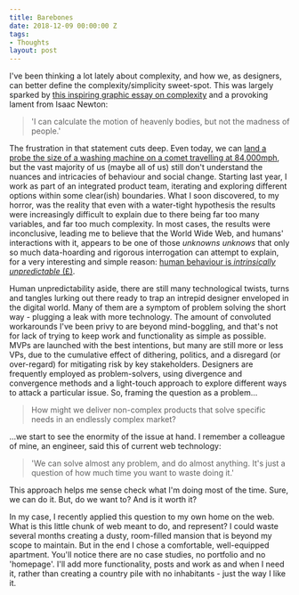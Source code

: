 ```yaml
---
title: Barebones
date: 2018-12-09 00:00:00 Z
tags:
- Thoughts
layout: post
---
```


I've been thinking a lot lately about complexity, and how we, as designers, can better define the complexity/simplicity sweet-spot. This was largely sparked by [this inspiring graphic essay on complexity](https://extranewsfeed.com/making-sense-of-complexity-ee78755d56b9) and a provoking lament from Isaac Newton:

> 'I can calculate the motion of heavenly bodies, but not the madness of people.'

The frustration in that statement cuts deep. Even today, we can [land a probe the size of a washing machine on a comet travelling at 84,000mph](), but the vast majority of us (maybe all of us) still don't understand the nuances and intricacies of behaviour and social change. Starting last year, I work as part of an integrated product team, iterating and exploring different options within some clear(ish) boundaries. What I soon discovered, to my horror, was the reality that even with a water-tight hypothesis the results were increasingly difficult to explain due to there being far too many variables, and far too much complexity. In most cases, the results were inconclusive, leading me to believe that the World Wide Web, and humans' interactions with it, appears to be one of those *unknowns unknows* that only so much data-hoarding and rigorous interrogation can attempt to explain, for a very interesting and simple reason: [human behaviour is *intrinsically unpredictable* (£)](https://www.jstor.org/stable/1174887?seq=1#page_scan_tab_contents). 

Human unpredictability aside, there are still many technological twists, turns and tangles lurking out there ready to trap an intrepid designer enveloped in the digital world. Many of them are a symptom of problem solving the short way - plugging a leak with more technology. The amount of convoluted workarounds I've been privy to are beyond mind-boggling, and that's not for lack of trying to keep work and functionality as simple as possible. MVPs are launched with the best intentions, but many are still more or less VPs, due to the cumulative effect of dithering, politics, and a disregard (or over-regard) for mitigating risk by key stakeholders. Designers are frequently employed as problem-solvers, using divergence and convergence methods and a light-touch approach to explore different ways to attack a particular issue. So, framing the question as a problem...

> How might we deliver non-complex products that solve specific needs in an endlessly complex market?

...we start to see the enormity of the issue at hand. I remember a colleague of mine, an engineer, said this of current web technology:

> 'We can solve almost any problem, and do almost anything. It's just a question of how much time you want to waste doing it.'

This approach helps me sense check what I'm doing most of the time. Sure, we can do it. But, do we want to? And is it worth it?

In my case, I recently applied this question to my own home on the web. What is this little chunk of web meant to do, and represent? I could waste several months creating a dusty, room-filled mansion that is beyond my scope to maintain. But in the end I chose a comfortable, well-equipped apartment. You'll notice there are no case studies, no portfolio and no 'homepage'. I'll add more functionality, posts and work as and when I need it, rather than creating a country pile with no inhabitants - just the way I like it. 
